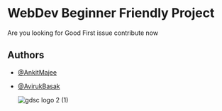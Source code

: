 
# WebDev Beginner Friendly Project

Are you looking for Good First issue contribute now

## Authors

- [@AnkitMajee](https://www.github.com/AnkitMajee)
- [@AvirukBasak](https://www.github.com/AvirukBasak)
  
   ![gdsc logo 2 (1)](https://github.com/GDSC-Aliah/Hacktober-Fest-2023/assets/76817118/c901226c-56d1-4576-884c-42a4b9290ca3)




